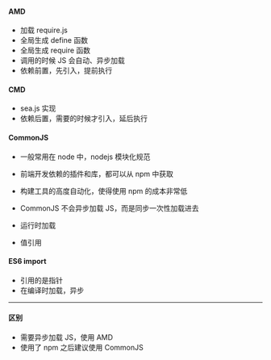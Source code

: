 #### AMD

* 加载 require.js
* 全局生成 define 函数
* 全局生成 require 函数
* 调用的时候 JS 会自动、异步加载
* 依赖前置，先引入，提前执行



#### CMD

- sea.js 实现
- 依赖后置，需要的时候才引入，延后执行



#### CommonJS

- 一般常用在 node 中，nodejs 模块化规范

- 前端开发依赖的插件和库，都可以从 npm 中获取

- 构建工具的高度自动化，使得使用 npm 的成本非常低

- CommonJS 不会异步加载 JS，而是同步一次性加载进去

- 运行时加载

- 值引用

  

#### ES6  import

- 引用的是指针
- 在编译时加载，异步



---

#### 区别

* 需要异步加载 JS，使用 AMD
* 使用了 npm 之后建议使用 CommonJS

